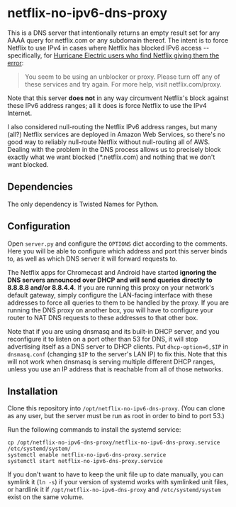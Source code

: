 # netflix-no-ipv6-dns-proxy

This is a DNS server that intentionally returns an empty result set for any
AAAA query for netflix.com or any subdomain thereof.  The intent is to force
Netflix to use IPv4 in cases where Netflix has blocked IPv6 access --
specifically, for [Hurricane Electric users who find Netflix giving them the
error](https://forums.he.net/index.php?topic=3564.0):

> You seem to be using an unblocker or proxy. Please turn off any of these
> services and try again. For more help, visit netflix.com/proxy.

Note that this server **does not** in any way circumvent Netflix's block
against these IPv6 address ranges; all it does is force Netflix to use the IPv4
Internet.

I also considered null-routing the Netflix IPv6 address ranges, but many (all?)
Netflix services are deployed in Amazon Web Services, so there's no good way to
reliably null-route Netflix without null-routing all of AWS.  Dealing with the
problem in the DNS process allows us to precisely block exactly what we want
blocked (\*.netflix.com) and nothing that we don't want blocked.

## Dependencies

The only dependency is Twisted Names for Python.

## Configuration

Open `server.py` and configure the `OPTIONS` dict according to the comments.
Here you will be able to configure which address and port this server binds to,
as well as which DNS server it will forward requests to.

The Netflix apps for Chromecast and Android have started **ignoring the DNS
servers announced over DHCP and will send queries directly to 8.8.8.8 and/or
8.8.4.4**.  If you are running this proxy on your network's default gateway,
simply configure the LAN-facing interface with these addresses to force all
queries to them to be handled by the proxy.  If you are running the DNS proxy
on another box, you will have to configure your router to NAT DNS requests to
these addresses to that other box.

Note that if you are using dnsmasq and its built-in DHCP server, and you
reconfigure it to listen on a port other than 53 for DNS, it will stop
advertising itself as a DNS server to DHCP clients.  Put `dhcp-option=6,$IP` in
`dnsmasq.conf` (changing `$IP` to the server's LAN IP) to fix this.  Note that
this will not work when dnsmasq is serving multiple different DHCP ranges,
unless you use an IP address that is reachable from all of those networks.

## Installation

Clone this repository into `/opt/netflix-no-ipv6-dns-proxy`.  (You can clone as
any user, but the server must be run as root in order to bind to port 53.)

Run the following commands to install the systemd service:

    cp /opt/netflix-no-ipv6-dns-proxy/netflix-no-ipv6-dns-proxy.service /etc/systemd/system/
    systemctl enable netflix-no-ipv6-dns-proxy.service
    systemctl start netflix-no-ipv6-dns-proxy.service

If you don't want to have to keep the unit file up to date manually, you can
symlink it (`ln -s`) if your version of systemd works with symlinked unit
files, or hardlink it if `/opt/netflix-no-ipv6-dns-proxy` and
`/etc/systemd/system` exist on the same volume.
